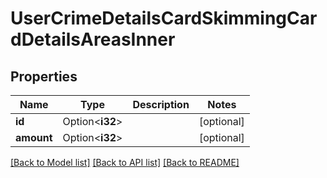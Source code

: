 # UserCrimeDetailsCardSkimmingCardDetailsAreasInner

## Properties

Name | Type | Description | Notes
------------ | ------------- | ------------- | -------------
**id** | Option<**i32**> |  | [optional]
**amount** | Option<**i32**> |  | [optional]

[[Back to Model list]](../README.md#documentation-for-models) [[Back to API list]](../README.md#documentation-for-api-endpoints) [[Back to README]](../README.md)


